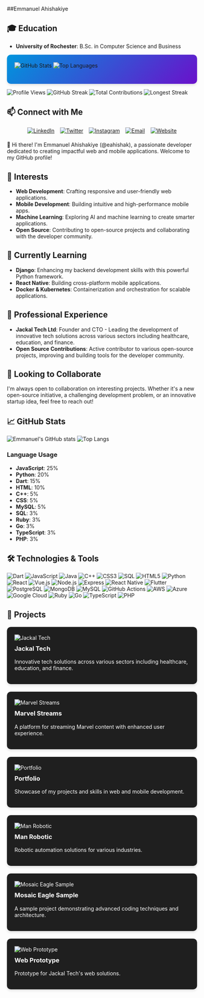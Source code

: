 ##Emmanuel Ahishakiye

## 🎓 Education
- **University of Rochester**: B.Sc. in Computer Science and Business

<div style="background: linear-gradient(135deg, #0095DD, #6a11cb); padding: 20px; border-radius: 10px; box-shadow: 0 4px 6px rgba(0, 0, 0, 0.1);">
    <img src="https://github-readme-stats.vercel.app/api?username=eahishak&show_icons=true&theme=radical&include_all_commits=true&count_private=true&custom_title=Emmanuel%20Ahishakiye%27s%20GitHub%20Stats&line_height=30" alt="GitHub Stats" style="margin-bottom: 20px;" />
    <img src="https://github-readme-stats.vercel.app/api/top-langs/?username=eahishak&layout=compact&theme=radical&langs_count=10" alt="Top Languages" />
</div>

![Profile Views](https://komarev.com/ghpvc/?username=eahishak&style=flat-square)
![GitHub Streak](https://github-readme-streak-stats.herokuapp.com/?user=eahishak&theme=radical)
![Total Contributions](https://img.shields.io/badge/Total%20Contributions-1k-blue)
![Longest Streak](https://img.shields.io/badge/Longest%20Streak-30%20days-green)



## 📫 Connect with Me

<div style="display: flex; justify-content: center; gap: 15px; flex-wrap: wrap; margin: 20px 0;">
    <a href="https://www.linkedin.com/in/emmanuelahishakiye/">
        <img src="https://img.shields.io/badge/LinkedIn-Connect-blue?style=for-the-badge&logo=linkedin" alt="LinkedIn">
    </a>
    <a href="https://twitter.com/ema__vx">
        <img src="https://img.shields.io/badge/Twitter-Follow-blue?style=for-the-badge&logo=twitter" alt="Twitter">
    </a>
    <a href="https://www.instagram.com/_emlucky/">
        <img src="https://img.shields.io/badge/Instagram-Follow-red?style=for-the-badge&logo=instagram" alt="Instagram">
    </a>
    <a href="mailto:eahishak@u.rochester.edu">
        <img src="https://img.shields.io/badge/Email-Contact-red?style=for-the-badge&logo=gmail" alt="Email">
    </a>
    <a href="https://eahishakiye.com/">
        <img src="https://img.shields.io/badge/Website-Visit-green?style=for-the-badge&logo=google-chrome" alt="Website">
    </a>
</div>

👋 Hi there! I'm Emmanuel Ahishakiye (@eahishak), a passionate developer dedicated to creating impactful web and mobile applications. Welcome to my GitHub profile!

## 👀 Interests
- **Web Development**: Crafting responsive and user-friendly web applications.
- **Mobile Development**: Building intuitive and high-performance mobile apps.
- **Machine Learning**: Exploring AI and machine learning to create smarter applications.
- **Open Source**: Contributing to open-source projects and collaborating with the developer community.

## 🌱 Currently Learning
- **Django**: Enhancing my backend development skills with this powerful Python framework.
- **React Native**: Building cross-platform mobile applications.
- **Docker & Kubernetes**: Containerization and orchestration for scalable applications.

## 💼 Professional Experience
- **Jackal Tech Ltd**: Founder and CTO - Leading the development of innovative tech solutions across various sectors including healthcare, education, and finance.
- **Open Source Contributions**: Active contributor to various open-source projects, improving and building tools for the developer community.

## 💞️ Looking to Collaborate
I'm always open to collaboration on interesting projects. Whether it's a new open-source initiative, a challenging development problem, or an innovative startup idea, feel free to reach out!

## 📈 GitHub Stats

![Emmanuel's GitHub stats](https://github-readme-stats.vercel.app/api?username=eahishak&show_icons=true&theme=radical&include_all_commits=true&count_private=true&custom_title=Emmanuel%20Ahishakiye%27s%20GitHub%20Stats&line_height=30)
![Top Langs](https://github-readme-stats.vercel.app/api/top-langs/?username=eahishak&layout=compact&theme=radical&langs_count=10)

### Language Usage
- **JavaScript**: 25%
- **Python**: 20%
- **Dart**: 15%
- **HTML**: 10%
- **C++**: 5%
- **CSS**: 5%
- **MySQL**: 5%
- **SQL**: 3%
- **Ruby**: 3%
- **Go**: 3%
- **TypeScript**: 3%
- **PHP**: 3%

## 🛠️ Technologies & Tools

![Dart](https://img.shields.io/badge/-Dart-05122A?style=for-the-badge&logo=dart)
![JavaScript](https://img.shields.io/badge/-JavaScript-05122A?style=for-the-badge&logo=javascript)
![Java](https://img.shields.io/badge/-Java-05122A?style=for-the-badge&logo=java)
![C++](https://img.shields.io/badge/-C++-05122A?style=for-the-badge&logo=c%2B%2B)
![CSS3](https://img.shields.io/badge/-CSS3-05122A?style=for-the-badge&logo=css3)
![SQL](https://img.shields.io/badge/-SQL-05122A?style=for-the-badge&logo=sql)
![HTML5](https://img.shields.io/badge/-HTML5-05122A?style=for-the-badge&logo=html5)
![Python](https://img.shields.io/badge/-Python-05122A?style=for-the-badge&logo=python)
![React](https://img.shields.io/badge/-React-05122A?style=for-the-badge&logo=react)
![Vue.js](https://img.shields.io/badge/-Vue.js-05122A?style=for-the-badge&logo=vue.js)
![Node.js](https://img.shields.io/badge/-Node.js-05122A?style=for-the-badge&logo=node.js)
![Express](https://img.shields.io/badge/-Express-05122A?style=for-the-badge&logo=express)
![React Native](https://img.shields.io/badge/-React%20Native-05122A?style=for-the-badge&logo=react)
![Flutter](https://img.shields.io/badge/-Flutter-05122A?style=for-the-badge&logo=flutter)
![PostgreSQL](https://img.shields.io/badge/-PostgreSQL-05122A?style=for-the-badge&logo=postgresql)
![MongoDB](https://img.shields.io/badge/-MongoDB-05122A?style=for-the-badge&logo=mongodb)
![MySQL](https://img.shields.io/badge/-MySQL-05122A?style=for-the-badge&logo=mysql)
![GitHub Actions](https://img.shields.io/badge/-GitHub%20Actions-05122A?style=for-the-badge&logo=github-actions)
![AWS](https://img.shields.io/badge/-AWS-05122A?style=for-the-badge&logo=amazon-aws)
![Azure](https://img.shields.io/badge/-Azure-05122A?style=for-the-badge&logo=microsoft-azure)
![Google Cloud](https://img.shields.io/badge/-Google%20Cloud-05122A?style=for-the-badge&logo=google-cloud)
![Ruby](https://img.shields.io/badge/-Ruby-05122A?style=for-the-badge&logo=ruby)
![Go](https://img.shields.io/badge/-Go-05122A?style=for-the-badge&logo=go)
![TypeScript](https://img.shields.io/badge/-TypeScript-05122A?style=for-the-badge&logo=typescript)
![PHP](https://img.shields.io/badge/-PHP-05122A?style=for-the-badge&logo=php)

## 🚀 Projects

<div style="display: grid; grid-template-columns: repeat(auto-fit, minmax(300px, 1fr)); gap: 20px; margin: 20px 0;">
    <div style="background: #1f1f1f; padding: 20px; border-radius: 10px; box-shadow: 0 4px 6px rgba(0, 0, 0, 0.1);">
        <a href="https://github.com/eahishak/jackal-tech" style="color: white; text-decoration: none;">
            <img src="https://github-readme-stats.vercel.app/api/pin/?username=eahishak&repo=jackal-tech&theme=radical" alt="Jackal Tech" />
            <h3 style="margin-top: 10px;">Jackal Tech</h3>
            <p>Innovative tech solutions across various sectors including healthcare, education, and finance.</p>
        </a>
    </div>
    <div style="background: #1f1f1f; padding: 20px; border-radius: 10px; box-shadow: 0 4px 6px rgba(0, 0, 0, 0.1);">
        <a href="https://github.com/eahishak/marvel-streams" style="color: white; text-decoration: none;">
            <img src="https://github-readme-stats.vercel.app/api/pin/?username=eahishak&repo=marvel-streams&theme=radical" alt="Marvel Streams" />
            <h3 style="margin-top: 10px;">Marvel Streams</h3>
            <p>A platform for streaming Marvel content with enhanced user experience.</p>
        </a>
    </div>
    <div style="background: #1f1f1f; padding: 20px; border-radius: 10px; box-shadow: 0 4px 6px rgba(0, 0, 0, 0.1);">
        <a href="https://github.com/eahishak/Emmanuel-Ahishakiye-Portfolio" style="color: white; text-decoration: none;">
            <img src="https://github-readme-stats.vercel.app/api/pin/?username=eahishak&repo=Emmanuel-Ahishakiye-Portfolio&theme=radical" alt="Portfolio" />
            <h3 style="margin-top: 10px;">Portfolio</h3>
            <p>Showcase of my projects and skills in web and mobile development.</p>
        </a>
    </div>
    <div style="background: #1f1f1f; padding: 20px; border-radius: 10px; box-shadow: 0 4px 6px rgba(0, 0, 0, 0.1);">
        <a href="https://github.com/eahishak/ManRobotic" style="color: white; text-decoration: none;">
            <img src="https://github-readme-stats.vercel.app/api/pin/?username=eahishak&repo=ManRobotic&theme=radical" alt="Man Robotic" />
            <h3 style="margin-top: 10px;">Man Robotic</h3>
            <p>Robotic automation solutions for various industries.</p>
        </a>
    </div>
    <div style="background: #1f1f1f; padding: 20px; border-radius: 10px; box-shadow: 0 4px 6px rgba(0, 0, 0, 0.1);">
        <a href="https://github.com/eahishak/Mosaic-Eagle-Sample" style="color: white; text-decoration: none;">
            <img src="https://github-readme-stats.vercel.app/api/pin/?username=eahishak&repo=Mosaic-Eagle-Sample&theme=radical" alt="Mosaic Eagle Sample" />
            <h3 style="margin-top: 10px;">Mosaic Eagle Sample</h3>
            <p>A sample project demonstrating advanced coding techniques and architecture.</p>
        </a>
    </div>
    <div style="background: #1f1f1f; padding: 20px; border-radius: 10px; box-shadow: 0 4px 6px rgba(0, 0, 0, 0.1);">
        <a href="https://github.com/eahishak/Jackal-Tech--Web-Prototype" style="color: white; text-decoration: none;">
            <img src="https://github-readme-stats.vercel.app/api/pin/?username=eahishak&repo=Jackal-Tech--Web-Prototype&theme=radical" alt="Web Prototype" />
            <h3 style="margin-top: 10px;">Web Prototype</h3>
            <p>Prototype for Jackal Tech's web solutions.</p>
        </a>
    </div>
</div>
